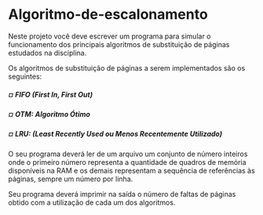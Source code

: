 # Algoritmo-de-escalonamento

Neste projeto você deve escrever um programa para simular o funcionamento dos principais algoritmos de substituição de páginas estudados na disciplina.

Os algoritmos de substituição de páginas a serem implementados são os seguintes:

##### ¤ FIFO (First In, First Out)
##### ¤ OTM: Algoritmo Ótimo
##### ¤ LRU: (Least Recently Used ou Menos Recentemente Utilizado)

O seu programa deverá ler de um arquivo um conjunto de número inteiros onde o primeiro número representa a quantidade de quadros de memória disponíveis na RAM e os demais representam a sequência de referências às páginas, sempre um número por linha.

Seu programa deverá imprimir na saída o número de faltas de páginas obtido com a utilização de cada um dos algoritmos.
